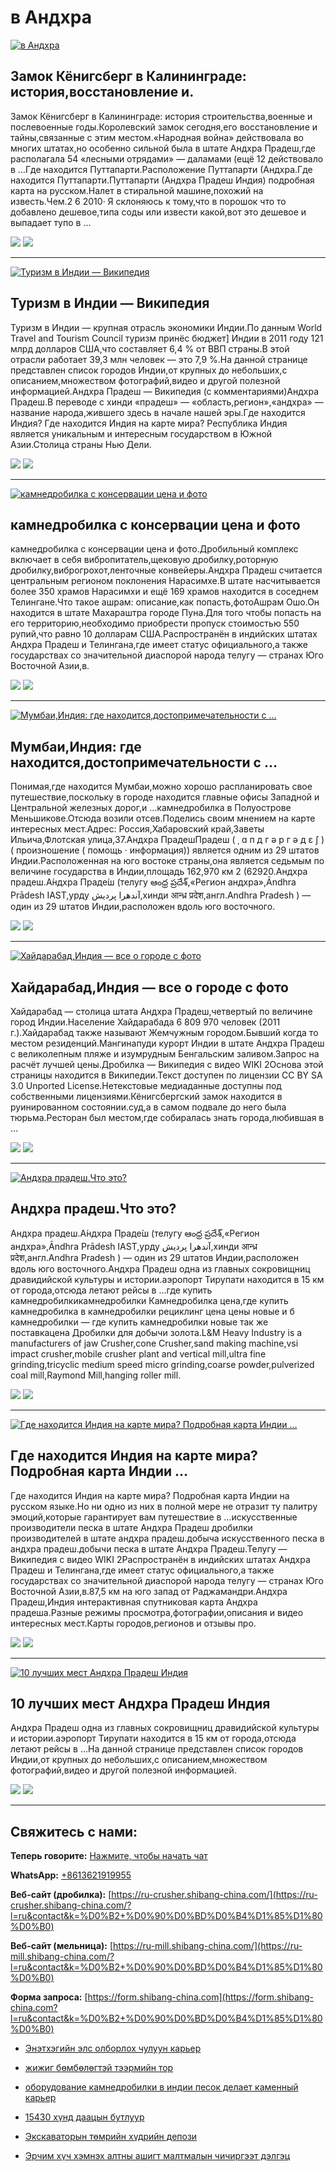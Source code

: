 # в Андхра

<a href="https://swt.shibang-china.com/?l=ru&img&k=%D0%B2+%D0%90%D0%BD%D0%B4%D1%85%D1%80%D0%B0" target="_blank">![в Андхра](http://static.shibang-china.com/all-800x300/28.jpg)</a>

## Замок Кёнигсберг в Калининграде: история,восстановление и.
Замок Кёнигсберг в Калининграде: история строительства,военные и послевоенные годы.Королевский замок сегодня,его восстановление и тайны,связанные с этим местом.&#171;Народная война&#187; действовала во многих штатах,но особенно сильной была в штате Андхра Прадеш,где располагала 54 &#171;лесными отрядами&#187; — даламами (ещё 12 действовало в …Где находится Путтапарти.Расположение Путтапарти (Андхра.Где находится Путтапарти.Путтапарти (Андхра Прадеш Индия) подробная карта на русском.Налет в стиральной машине,похожий на известь.Чем.2 6 2010&#183; Я склоняюсь к тому,что в порошок что то добавлено дешевое,типа соды или извести какой,вот это дешевое и выпадает тупо в …


<a href="https://whatsapp.shibangsoft.com/WhatsApp.php" target="_blank" title="WhatsApp">![](http://static.shibang-china.com/icon/whatsapp.png)</a> <a href="https://swt.shibang-china.com/?l=ru&icon&k=%D0%B2+%D0%90%D0%BD%D0%B4%D1%85%D1%80%D0%B0" target="_blank">![](http://static.shibang-china.com/icon/chat-ru.png)</a>

---

<a href="https://swt.shibang-china.com/?l=ru&img&k=%D0%B2+%D0%90%D0%BD%D0%B4%D1%85%D1%80%D0%B0" target="_blank">![Туризм в Индии — Википедия](http://static.shibang-china.com/all-800x300/109.jpg)</a>

## Туризм в Индии — Википедия
Туризм в Индии — крупная отрасль экономики Индии.По данным World Travel and Tourism Council туризм принёс бюджет] Индии в 2011 году 121 млрд долларов США,что составляет 6,4 % от ВВП страны.В этой отрасли работает 39,3 млн человек — это 7,9 %.На данной странице представлен список городов Индии,от крупных до небольших,с описанием,множеством фотографий,видео и другой полезной информацией.Андхра Прадеш — Википедия (с комментариями)Андхра Прадеш.В переводе с хинди &#171;прадеш&#187; — &#171;область,регион&#187;,&#171;андхра&#187; — название народа,жившего здесь в начале нашей эры.Где находится Индия? Где находится Индия на карте мира? Республика Индия является уникальным и интересным государством в Южной Азии.Столица страны Нью Дели.


<a href="https://whatsapp.shibangsoft.com/WhatsApp.php" target="_blank" title="WhatsApp">![](http://static.shibang-china.com/icon/whatsapp.png)</a> <a href="https://swt.shibang-china.com/?l=ru&icon&k=%D0%B2+%D0%90%D0%BD%D0%B4%D1%85%D1%80%D0%B0" target="_blank">![](http://static.shibang-china.com/icon/chat-ru.png)</a>

---

<a href="https://swt.shibang-china.com/?l=ru&img&k=%D0%B2+%D0%90%D0%BD%D0%B4%D1%85%D1%80%D0%B0" target="_blank">![камнедробилка с консервации цена и фото](http://static.shibang-china.com/all-800x300/1130.jpg)</a>

## камнедробилка с консервации цена и фото
камнедробилка с консервации цена и фото.Дробильный комплекс включает в себя вибропитатель,щековую дробилку,роторную дробилку,виброгрохот,ленточные конвейеры.Андхра Прадеш считается центральным регионом поклонения Нарасимхе.В штате насчитывается более 350 храмов Нарасимхи и ещё 169 храмов находится в соседнем Телингане.Что такое ашрам: описание,как попасть,фотоАшрам Ошо.Он находится в штате Махараштра городе Пуна.Для того чтобы попасть на его территорию,необходимо приобрести пропуск стоимостью 550 рупий,что равно 10 долларам США.Распространён в индийских штатах Андхра Прадеш и Телингана,где имеет статус официального,а также государствах со значительной диаспорой народа телугу — странах Юго Восточной Азии,в.


<a href="https://whatsapp.shibangsoft.com/WhatsApp.php" target="_blank" title="WhatsApp">![](http://static.shibang-china.com/icon/whatsapp.png)</a> <a href="https://swt.shibang-china.com/?l=ru&icon&k=%D0%B2+%D0%90%D0%BD%D0%B4%D1%85%D1%80%D0%B0" target="_blank">![](http://static.shibang-china.com/icon/chat-ru.png)</a>

---

<a href="https://swt.shibang-china.com/?l=ru&img&k=%D0%B2+%D0%90%D0%BD%D0%B4%D1%85%D1%80%D0%B0" target="_blank">![Мумбаи,Индия: где находится,достопримечательности с …](http://static.shibang-china.com/all-800x300/1281.jpg)</a>

## Мумбаи,Индия: где находится,достопримечательности с …
Понимая,где находится Мумбаи,можно хорошо распланировать свое путешествие,поскольку в городе находится главные офисы Западной и Центральной железных дорог,и …камнедробилка в Полуострове Меньшикове.Отсюда возили отсев.Поделись своим мнением на карте интересных мест.Адрес: Россия,Хабаровский край,Заветы Ильича,Флотская улица,37.Андхра ПрадешПрадеш ( ˌ ɑ п д г ə р г ə д ɛ ʃ ) ( произношение ( помощь &#183; информация)) является одним из 29 штатов Индии.Расположенная на юго востоке страны,она является седьмым по величине государства в Индии,площадь 162,970 км 2 (62920.Андхра прадеш.А́ндхра Праде́ш (телугу ఆంధ్ర ప్రదేశ్,&#171;Регион андхра&#187;,Āndhra Prādesh IAST,урду آندھرا پردیش,хинди आन्ध्र प्रदेश,англ.Andhra Pradesh ) — один из 29 штатов Индии,расположен вдоль юго восточного.


<a href="https://whatsapp.shibangsoft.com/WhatsApp.php" target="_blank" title="WhatsApp">![](http://static.shibang-china.com/icon/whatsapp.png)</a> <a href="https://swt.shibang-china.com/?l=ru&icon&k=%D0%B2+%D0%90%D0%BD%D0%B4%D1%85%D1%80%D0%B0" target="_blank">![](http://static.shibang-china.com/icon/chat-ru.png)</a>

---

<a href="https://swt.shibang-china.com/?l=ru&img&k=%D0%B2+%D0%90%D0%BD%D0%B4%D1%85%D1%80%D0%B0" target="_blank">![Хайдарабад,Индия — все о городе с фото](http://static.shibang-china.com/all-800x300/1361.jpg)</a>

## Хайдарабад,Индия — все о городе с фото
Хайдарабад — столица штата Андхра Прадеш,четвертый по величине город Индии.Население Хайдарабада 6 809 970 человек (2011 г.).Хайдарабад также называют Жемчужным городом.Бывший когда то местом резиденций.Мангинапуди курорт Индии в штате Андхра Прадеш с великолепным пляже и изумрудным Бенгальским заливом.Запрос на расчёт лучшей цены.Дробилка — Википедия с видео WIKI 2Основа этой страницы находится в Википедии.Текст доступен по лицензии CC BY SA 3.0 Unported License.Нетекстовые медиаданные доступны под собственными лицензиями.Кёнигсбергский замок находится в руинированном состоянии.суд,а в самом подвале до него была тюрьма.Ресторан был местом,где собиралась знать города,любившая в …


<a href="https://whatsapp.shibangsoft.com/WhatsApp.php" target="_blank" title="WhatsApp">![](http://static.shibang-china.com/icon/whatsapp.png)</a> <a href="https://swt.shibang-china.com/?l=ru&icon&k=%D0%B2+%D0%90%D0%BD%D0%B4%D1%85%D1%80%D0%B0" target="_blank">![](http://static.shibang-china.com/icon/chat-ru.png)</a>

---

<a href="https://swt.shibang-china.com/?l=ru&img&k=%D0%B2+%D0%90%D0%BD%D0%B4%D1%85%D1%80%D0%B0" target="_blank">![Андхра прадеш.Что это?](http://static.shibang-china.com/all-800x300/1382.jpg)</a>

## Андхра прадеш.Что это?
Андхра прадеш.А́ндхра Праде́ш (телугу ఆంధ్ర ప్రదేశ్,&#171;Регион андхра&#187;,Āndhra Prādesh IAST,урду آندھرا پردیش,хинди आन्ध्र प्रदेश,англ.Andhra Pradesh ) — один из 29 штатов Индии,расположен вдоль юго восточного.Андхра Прадеш одна из главных сокровищниц дравидийской культуры и истории.аэропорт Тирупати находится в 15 км от города,отсюда летают рейсы в …где купить камнедробилкикамнедробилки Камнедробилка цена,где купить камнедробилка в камнедробилки рециклинг цена цены новые и б камнедробилки — где купить камнедробилки новые так же поставкацена Дробилки для добычи золота.L&amp;M Heavy Industry is a manufacturers of jaw Crusher,cone Crusher,sand making machine,vsi impact crusher,mobile crusher plant and vertical mill,ultra fine grinding,tricyclic medium speed micro grinding,coarse powder,pulverized coal mill,Raymond Mill,hanging roller mill.


<a href="https://whatsapp.shibangsoft.com/WhatsApp.php" target="_blank" title="WhatsApp">![](http://static.shibang-china.com/icon/whatsapp.png)</a> <a href="https://swt.shibang-china.com/?l=ru&icon&k=%D0%B2+%D0%90%D0%BD%D0%B4%D1%85%D1%80%D0%B0" target="_blank">![](http://static.shibang-china.com/icon/chat-ru.png)</a>

---

<a href="https://swt.shibang-china.com/?l=ru&img&k=%D0%B2+%D0%90%D0%BD%D0%B4%D1%85%D1%80%D0%B0" target="_blank">![Где находится Индия на карте мира? Подробная карта Индии …](http://static.shibang-china.com/all-800x300/366.jpg)</a>

## Где находится Индия на карте мира? Подробная карта Индии …
Где находится Индия на карте мира? Подробная карта Индии на русском языке.Но ни одно из них в полной мере не отразит ту палитру эмоций,которые гарантирует вам путешествие в …искусственные производители песка в штате Андхра Прадеш дробилки производителей в штате андхра прадеш.добыча искусственного песка в андхра прадеш.добычи песка в штате Андхра Прадеш.Телугу — Википедия с видео WIKI 2Распространён в индийских штатах Андхра Прадеш и Телингана,где имеет статус официального,а также государствах со значительной диаспорой народа телугу — странах Юго Восточной Азии,в.87,5 км на юго запад от Раджамандри.Андхра Прадеш,Индия интерактивная спутниковая карта Андхра прадеша.Разные режимы просмотра,фотографии,описания и видео интересных мест.Карты городов,регионов и отзывы про.


<a href="https://whatsapp.shibangsoft.com/WhatsApp.php" target="_blank" title="WhatsApp">![](http://static.shibang-china.com/icon/whatsapp.png)</a> <a href="https://swt.shibang-china.com/?l=ru&icon&k=%D0%B2+%D0%90%D0%BD%D0%B4%D1%85%D1%80%D0%B0" target="_blank">![](http://static.shibang-china.com/icon/chat-ru.png)</a>

---

<a href="https://swt.shibang-china.com/?l=ru&img&k=%D0%B2+%D0%90%D0%BD%D0%B4%D1%85%D1%80%D0%B0" target="_blank">![10 лучших мест Андхра Прадеш Индия](http://static.shibang-china.com/all-800x300/577.jpg)</a>

## 10 лучших мест Андхра Прадеш Индия
Андхра Прадеш одна из главных сокровищниц дравидийской культуры и истории.аэропорт Тирупати находится в 15 км от города,отсюда летают рейсы в …На данной странице представлен список городов Индии,от крупных до небольших,с описанием,множеством фотографий,видео и другой полезной информацией.

<a href="https://whatsapp.shibangsoft.com/WhatsApp.php" target="_blank" title="WhatsApp">![](http://static.shibang-china.com/icon/whatsapp.png)</a> <a href="https://swt.shibang-china.com/?l=ru&icon&k=%D0%B2+%D0%90%D0%BD%D0%B4%D1%85%D1%80%D0%B0" target="_blank">![](http://static.shibang-china.com/icon/chat-ru.png)</a>

---
## Свяжитесь с нами:

**Теперь говорите:** [Нажмите, чтобы начать чат](https://swt.shibang-china.com?l=ru&contact&k=%D0%B2+%D0%90%D0%BD%D0%B4%D1%85%D1%80%D0%B0)

**WhatsApp:**  [+8613621919955](https://whatsapp.shibangsoft.com/WhatsApp.php)

**Веб-сайт (дробилка):** [https://ru-crusher.shibang-china.com/](https://ru-crusher.shibang-china.com/?l=ru&contact&k=%D0%B2+%D0%90%D0%BD%D0%B4%D1%85%D1%80%D0%B0)

**Веб-сайт (мельница):** [https://ru-mill.shibang-china.com/](https://ru-mill.shibang-china.com/?l=ru&contact&k=%D0%B2+%D0%90%D0%BD%D0%B4%D1%85%D1%80%D0%B0)

**Форма запроса:** [https://form.shibang-china.com](https://form.shibang-china.com?l=ru&contact&k=%D0%B2+%D0%90%D0%BD%D0%B4%D1%85%D1%80%D0%B0)

* [Энэтхэгийн элс олборлох чулуун карьер](../126/%D0%AD%D0%BD%D1%8D%D1%82%D1%85%D1%8D%D0%B3%D0%B8%D0%B9%D0%BD%20%D1%8D%D0%BB%D1%81%20%D0%BE%D0%BB%D0%B1%D0%BE%D1%80%D0%BB%D0%BE%D1%85%20%D1%87%D1%83%D0%BB%D1%83%D1%83%D0%BD%20%D0%BA%D0%B0%D1%80%D1%8C%D0%B5%D1%80.md)

* [жижиг бөмбөлөгтэй тээрмийн тор](../126/%D0%B6%D0%B8%D0%B6%D0%B8%D0%B3%20%D0%B1%D3%A9%D0%BC%D0%B1%D3%A9%D0%BB%D3%A9%D0%B3%D1%82%D1%8D%D0%B9%20%D1%82%D1%8D%D1%8D%D1%80%D0%BC%D0%B8%D0%B9%D0%BD%20%D1%82%D0%BE%D1%80.md)

* [оборудование камнедробилки в индии песок делает каменный карьер](../130/%D0%BE%D0%B1%D0%BE%D1%80%D1%83%D0%B4%D0%BE%D0%B2%D0%B0%D0%BD%D0%B8%D0%B5%20%D0%BA%D0%B0%D0%BC%D0%BD%D0%B5%D0%B4%D1%80%D0%BE%D0%B1%D0%B8%D0%BB%D0%BA%D0%B8%20%D0%B2%20%D0%B8%D0%BD%D0%B4%D0%B8%D0%B8%20%D0%BF%D0%B5%D1%81%D0%BE%D0%BA%20%D0%B4%D0%B5%D0%BB%D0%B0%D0%B5%D1%82%20%D0%BA%D0%B0%D0%BC%D0%B5%D0%BD%D0%BD%D1%8B%D0%B9%20%D0%BA%D0%B0%D1%80%D1%8C%D0%B5%D1%80.md)

* [15430 хүнд даацын бутлуур](../128/15430%20%D1%85%D2%AF%D0%BD%D0%B4%20%D0%B4%D0%B0%D0%B0%D1%86%D1%8B%D0%BD%20%D0%B1%D1%83%D1%82%D0%BB%D1%83%D1%83%D1%80.md)

* [Экскаваторын төмрийн хүдрийн депози](../127/%D0%AD%D0%BA%D1%81%D0%BA%D0%B0%D0%B2%D0%B0%D1%82%D0%BE%D1%80%D1%8B%D0%BD%20%D1%82%D3%A9%D0%BC%D1%80%D0%B8%D0%B9%D0%BD%20%D1%85%D2%AF%D0%B4%D1%80%D0%B8%D0%B9%D0%BD%20%D0%B4%D0%B5%D0%BF%D0%BE%D0%B7%D0%B8.md)

* [Эрчим хүч хэмнэх алтны ашигт малтмалын чичиргээт дэлгэц](../127/%D0%AD%D1%80%D1%87%D0%B8%D0%BC%20%D1%85%D2%AF%D1%87%20%D1%85%D1%8D%D0%BC%D0%BD%D1%8D%D1%85%20%D0%B0%D0%BB%D1%82%D0%BD%D1%8B%20%D0%B0%D1%88%D0%B8%D0%B3%D1%82%20%D0%BC%D0%B0%D0%BB%D1%82%D0%BC%D0%B0%D0%BB%D1%8B%D0%BD%20%D1%87%D0%B8%D1%87%D0%B8%D1%80%D0%B3%D1%8D%D1%8D%D1%82%20%D0%B4%D1%8D%D0%BB%D0%B3%D1%8D%D1%86.md)